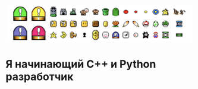 ![Header](https://github.com/Nahodsah/Nahodsah/blob/main/assets/git-photo.png)

# Я начинающий C++ и Python разработчик

